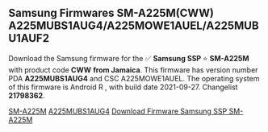 <h2>Samsung Firmwares SM-A225M(CWW) A225MUBS1AUG4/A225MOWE1AUEL/A225MUBU1AUF2</h2>
Download the Samsung firmware for the ✅ <strong>Samsung SSP </strong> ⭐ <strong>SM-A225M</strong> with product code <strong>CWW</strong> <strong> from Jamaica</strong>. This firmware has version number PDA <strong>A225MUBS1AUG4</strong> and CSC A225MOWE1AUEL. The operating system of this firmware is Android R , with build date 2021-09-27. Changelist <strong>21798362</strong>.


[SM-A225M](https://samfirm.shop/samsung/model/SM-A225M)
[A225MUBS1AUG4](https://samfirm.shop/samsung/pda/A225MUBS1AUG4)
[Download Firmware Samsung SSP SM-A225M](https://samfirm.shop/samsung/firmware/460641)
